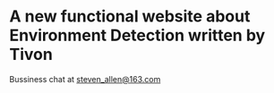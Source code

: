 # A new functional website about Environment Detection written by Tivon

Bussiness chat at steven_allen@163.com
